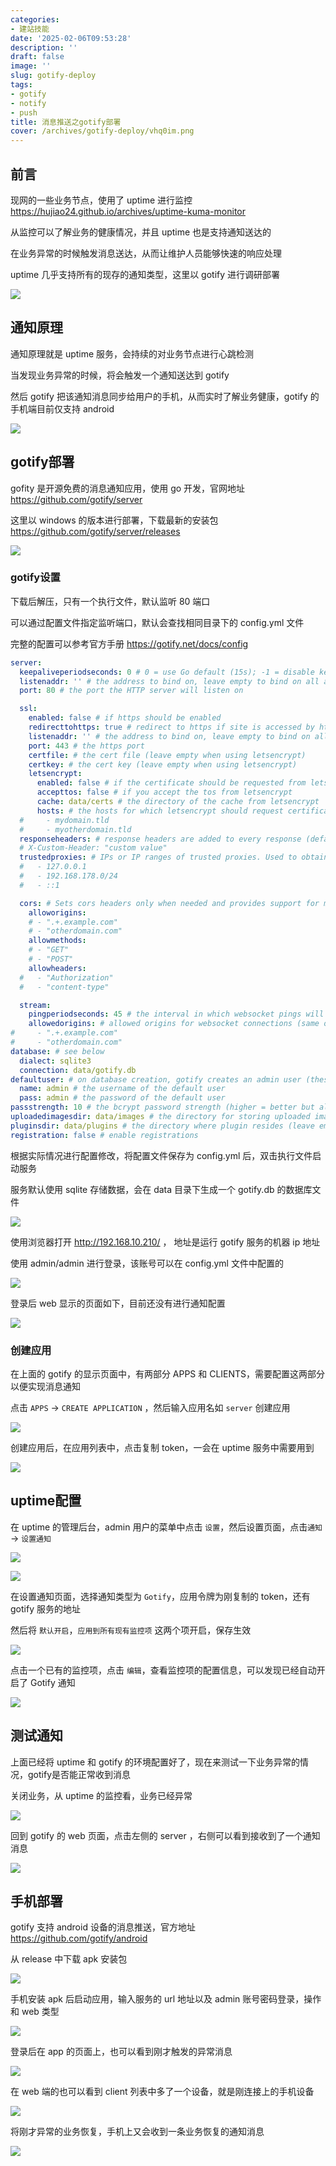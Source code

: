 ```yaml
---
categories:
- 建站技能
date: '2025-02-06T09:53:28'
description: ''
draft: false
image: ''
slug: gotify-deploy
tags:
- gotify
- notify
- push
title: 消息推送之gotify部署
cover: /archives/gotify-deploy/vhq0im.png
---
```


## 前言

现网的一些业务节点，使用了 uptime 进行监控 https://hujiao24.github.io/archives/uptime-kuma-monitor

从监控可以了解业务的健康情况，并且 uptime 也是支持通知送达的

在业务异常的时候触发消息送达，从而让维护人员能够快速的响应处理

uptime 几乎支持所有的现存的通知类型，这里以 gotify 进行调研部署

![](/archives/gotify-deploy/vhq0im.png)

## 通知原理

通知原理就是 uptime 服务，会持续的对业务节点进行心跳检测

当发现业务异常的时候，将会触发一个通知送达到 gotify

然后 gotify 把该通知消息同步给用户的手机，从而实时了解业务健康，gotify 的手机端目前仅支持 android

![](/archives/gotify-deploy/vkn1au.png)

## gotify部署

gofity 是开源免费的消息通知应用，使用 go 开发，官网地址 https://github.com/gotify/server

这里以 windows 的版本进行部署，下载最新的安装包 https://github.com/gotify/server/releases

![](/archives/gotify-deploy/vntua3.png)

### gotify设置

下载后解压，只有一个执行文件，默认监听 80 端口

可以通过配置文件指定监听端口，默认会查找相同目录下的 config.yml 文件

完整的配置可以参考官方手册 https://gotify.net/docs/config 

```yaml
server:
  keepaliveperiodseconds: 0 # 0 = use Go default (15s); -1 = disable keepalive; set the interval in which keepalive packets will be sent. Only change this value if you know what you are doing.
  listenaddr: '' # the address to bind on, leave empty to bind on all addresses. Prefix with "unix:" to create a unix socket. Example: "unix:/tmp/gotify.sock".
  port: 80 # the port the HTTP server will listen on

  ssl:
    enabled: false # if https should be enabled
    redirecttohttps: true # redirect to https if site is accessed by http
    listenaddr: '' # the address to bind on, leave empty to bind on all addresses. Prefix with "unix:" to create a unix socket. Example: "unix:/tmp/gotify.sock".
    port: 443 # the https port
    certfile: # the cert file (leave empty when using letsencrypt)
    certkey: # the cert key (leave empty when using letsencrypt)
    letsencrypt:
      enabled: false # if the certificate should be requested from letsencrypt
      accepttos: false # if you accept the tos from letsencrypt
      cache: data/certs # the directory of the cache from letsencrypt
      hosts: # the hosts for which letsencrypt should request certificates
  #     - mydomain.tld
  #     - myotherdomain.tld
  responseheaders: # response headers are added to every response (default: none)
  # X-Custom-Header: "custom value"
  trustedproxies: # IPs or IP ranges of trusted proxies. Used to obtain the remote ip via the X-Forwarded-For header. (configure 127.0.0.1 to trust sockets)
  #   - 127.0.0.1
  #   - 192.168.178.0/24
  #   - ::1

  cors: # Sets cors headers only when needed and provides support for multiple allowed origins. Overrides Access-Control-* Headers in response headers.
    alloworigins:
    # - ".+.example.com"
    # - "otherdomain.com"
    allowmethods:
    # - "GET"
    # - "POST"
    allowheaders:
  #   - "Authorization"
  #   - "content-type"

  stream:
    pingperiodseconds: 45 # the interval in which websocket pings will be sent. Only change this value if you know what you are doing.
    allowedorigins: # allowed origins for websocket connections (same origin is always allowed, default only same origin)
#     - ".+.example.com"
#     - "otherdomain.com"
database: # see below
  dialect: sqlite3
  connection: data/gotify.db
defaultuser: # on database creation, gotify creates an admin user (these values will only be used for the first start, if you want to edit the user after the first start use the WebUI)
  name: admin # the username of the default user
  pass: admin # the password of the default user
passstrength: 10 # the bcrypt password strength (higher = better but also slower)
uploadedimagesdir: data/images # the directory for storing uploaded images
pluginsdir: data/plugins # the directory where plugin resides (leave empty to disable plugins)
registration: false # enable registrations
```

根据实际情况进行配置修改，将配置文件保存为 config.yml 后，双击执行文件启动服务

服务默认使用 sqlite 存储数据，会在 data 目录下生成一个 gotify.db 的数据库文件

![](/archives/gotify-deploy/wdtdq1.png)

使用浏览器打开 http://192.168.10.210/ ， 地址是运行 gotify 服务的机器 ip 地址

使用 admin/admin 进行登录，该账号可以在 config.yml 文件中配置的

![](/archives/gotify-deploy/x3l1zx.png)

登录后 web 显示的页面如下，目前还没有进行通知配置

![](/archives/gotify-deploy/xb6ch0.png)

### 创建应用

在上面的 gotify 的显示页面中，有两部分 APPS 和 CLIENTS，需要配置这两部分以便实现消息通知

点击 `APPS` -> `CREATE APPLICATION` ，然后输入应用名如 `server` 创建应用

![](/archives/gotify-deploy/driuo9.png)

创建应用后，在应用列表中，点击复制 token，一会在 uptime 服务中需要用到

![](/archives/gotify-deploy/dsp6s4.png)

## uptime配置

在 uptime 的管理后台，admin 用户的菜单中点击 `设置`，然后设置页面，点击`通知` -> `设置通知`

![](/archives/gotify-deploy/x6h3ax.png)

![](/archives/gotify-deploy/dv80cd.png)

在设置通知页面，选择通知类型为 `Gotify`，应用令牌为刚复制的 token，还有 gotify 服务的地址

然后将 `默认开启`，`应用到所有现有监控项` 这两个项开启，保存生效

![](/archives/gotify-deploy/e5zqk4.png)


点击一个已有的监控项，点击 `编辑`，查看监控项的配置信息，可以发现已经自动开启了 Gotify 通知

![](/archives/gotify-deploy/ewmi0h.png)

## 测试通知

上面已经将 uptime 和 gotify 的环境配置好了，现在来测试一下业务异常的情况，gotify是否能正常收到消息

关闭业务，从 uptime 的监控看，业务已经异常

![](/archives/gotify-deploy/f0smzs.png)

回到 gotify 的 web 页面，点击左侧的 server ，右侧可以看到接收到了一个通知消息

![](/archives/gotify-deploy/f1f3mo.png)

## 手机部署

gotify 支持 android 设备的消息推送，官方地址 https://github.com/gotify/android 

从 release 中下载 apk 安装包

![](/archives/gotify-deploy/f5g421.png)


手机安装 apk 后启动应用，输入服务的 url 地址以及 admin 账号密码登录，操作和 web 类型

![](/archives/gotify-deploy/femddl.png)

登录后在 app 的页面上，也可以看到刚才触发的异常消息

![](/archives/gotify-deploy/fgdlx4.png)

在 web 端的也可以看到 client 列表中多了一个设备，就是刚连接上的手机设备

![](/archives/gotify-deploy/fhj50l.png)

将刚才异常的业务恢复，手机上又会收到一条业务恢复的通知消息

![](/archives/gotify-deploy/finqz2.png)
